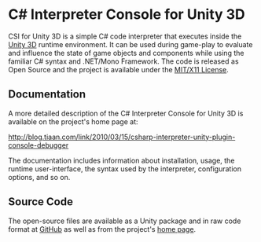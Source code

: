 <!-- @file -->
C# Interpreter Console for Unity 3D
===================================

CSI for Unity 3D is a simple C# code interpreter that executes inside
the [Unity 3D](http://unity3d.com/) runtime environment. It can be used
during game-play to evaluate and influence the state of game objects and
components while using the familiar C# syntax and .NET/Mono Framework.
The code is released as Open Source and the project is available under
the [MIT/X11 License](http://opensource.org/licenses/mit-license.php).

Documentation
-------------

A more detailed description of the C# Interpreter Console for Unity 3D is
available on the project's home page at:

http://blog.tiaan.com/link/2010/03/15/csharp-interpreter-unity-plugin-console-debugger

The documentation includes information about installation, usage, the runtime
user-interface, the syntax used by the interpreter, configuration options,
and so on.

Source Code
-----------

The open-source files are available as a Unity package and in raw code format
at [GitHub](https://github.com/keyword/CSharp-Interpreter-for-Unity-3D/)
as well as from the project's
[home page](http://blog.tiaan.com/link/2010/03/15/csharp-interpreter-unity-plugin-console-debugger).

